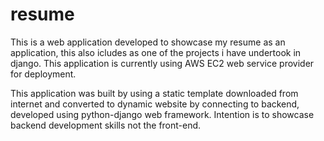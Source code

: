 # resume

This is a web application developed to showcase my resume as an application, this also icludes as one of the projects i have undertook in django.
This application is currently using AWS EC2 web service provider for deployment.

This application was built by using a static template downloaded from internet and converted to dynamic website by connecting to backend, developed using python-django 
web framework. Intention is to showcase backend development skills not the front-end.

